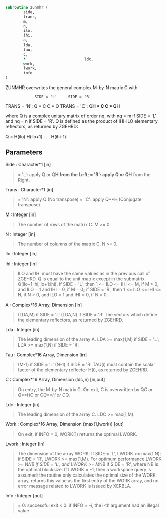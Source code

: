 ```fortran
subroutine zunmhr (
		side,
		trans,
		m,
		n,
		ilo,
		ihi,
		a,
		lda,
		tau,
		c,
		*                          ldc,
		work,
		lwork,
		info
)
```

 ZUNMHR overwrites the general complex M-by-N matrix C with

                 SIDE = 'L'     SIDE = 'R'
 TRANS = 'N':      Q * C          C * Q
 TRANS = 'C':      Q**H * C       C * Q**H

 where Q is a complex unitary matrix of order nq, with nq = m if
 SIDE = 'L' and nq = n if SIDE = 'R'. Q is defined as the product of
 IHI-ILO elementary reflectors, as returned by ZGEHRD:

 Q = H(ilo) H(ilo+1) . . . H(ihi-1).

## Parameters
Side : Character*1 [in]
> = 'L': apply Q or Q**H from the Left;
> = 'R': apply Q or Q**H from the Right.

Trans : Character*1 [in]
> = 'N': apply Q  (No transpose)
> = 'C': apply Q**H (Conjugate transpose)

M : Integer [in]
> The number of rows of the matrix C. M >= 0.

N : Integer [in]
> The number of columns of the matrix C. N >= 0.

Ilo : Integer [in]

Ihi : Integer [in]
> ILO and IHI must have the same values as in the previous call
> of ZGEHRD. Q is equal to the unit matrix except in the
> submatrix Q(ilo+1:ihi,ilo+1:ihi).
> If SIDE = 'L', then 1 <= ILO <= IHI <= M, if M > 0, and
> ILO = 1 and IHI = 0, if M = 0;
> if SIDE = 'R', then 1 <= ILO <= IHI <= N, if N > 0, and
> ILO = 1 and IHI = 0, if N = 0.

A : Complex*16 Array, Dimension [in]
> (LDA,M) if SIDE = 'L'
> (LDA,N) if SIDE = 'R'
> The vectors which define the elementary reflectors, as
> returned by ZGEHRD.

Lda : Integer [in]
> The leading dimension of the array A.
> LDA >= max(1,M) if SIDE = 'L'; LDA >= max(1,N) if SIDE = 'R'.

Tau : Complex*16 Array, Dimension [in]
> (M-1) if SIDE = 'L'
> (N-1) if SIDE = 'R'
> TAU(i) must contain the scalar factor of the elementary
> reflector H(i), as returned by ZGEHRD.

C : Complex*16 Array, Dimension (ldc,n) [in,out]
> On entry, the M-by-N matrix C.
> On exit, C is overwritten by Q*C or Q**H*C or C*Q**H or C*Q.

Ldc : Integer [in]
> The leading dimension of the array C. LDC >= max(1,M).

Work : Complex*16 Array, Dimension (max(1,lwork)) [out]
> On exit, if INFO = 0, WORK(1) returns the optimal LWORK.

Lwork : Integer [in]
> The dimension of the array WORK.
> If SIDE = 'L', LWORK >= max(1,N);
> if SIDE = 'R', LWORK >= max(1,M).
> For optimum performance LWORK >= N*NB if SIDE = 'L', and
> LWORK >= M*NB if SIDE = 'R', where NB is the optimal
> blocksize.
> If LWORK = -1, then a workspace query is assumed; the routine
> only calculates the optimal size of the WORK array, returns
> this value as the first entry of the WORK array, and no error
> message related to LWORK is issued by XERBLA.

Info : Integer [out]
> = 0:  successful exit
> < 0:  if INFO = -i, the i-th argument had an illegal value

